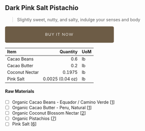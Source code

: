 ## Dark Pink Salt Pistachio
> Slightly sweet, nutty, and salty, indulge your senses and body

[![Buy Now](/assets/images/buy-now.png "Buy Now")](https://shop.osocra.com/collections/bars/products/21110110)

| Item | Quantity | UoM  |
| :---     | ---:    | :--- |
| Cacao Beans  | 0.6    | lb    |
| Cacao Butter   | 0.2    | lb    |
| Coconut Nectar   | 0.1975   | lb      |
| Pink Salt    | 0.0025 (0.04 oz)    | lb      |


#### Raw Materials
- [ ] Organic Cacao Beans -  Equador / Camino Verde [[1](/vendors)]
- [ ] Organic Cacao Butter - Peru, Natural [[1](/vendors)]
- [ ] Organic Coconut Blossom Nectar [[2](/vendors)]
- [ ] Organic Pistachios [[7](/vendors)]
- [ ] Pink Salt [[6](/vendors)]

